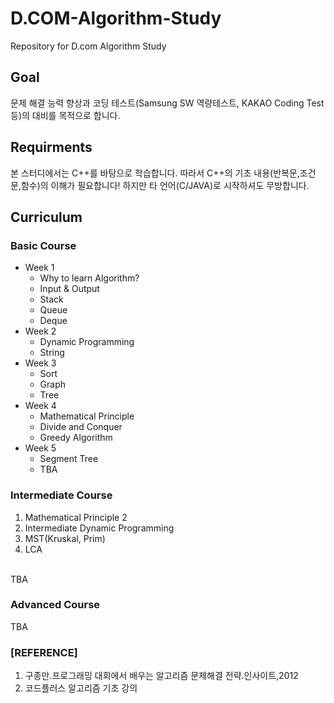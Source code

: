 # D.COM-Algorithm-Study
Repository for D.com Algorithm Study<br>

## Goal
문제 해결 능력 향상과 코딩 테스트(Samsung SW 역량테스트, KAKAO Coding Test등)의 대비를 목적으로 합니다. 

## Requirments 
본 스터디에서는 C++를 바탕으로 학습합니다. 따라서 C++의 기초 내용(반복문,조건문,함수)의 이해가 필요합니다! 하지만 타 언어(C/JAVA)로 시작하셔도 무방합니다.
## Curriculum
### Basic Course
- Week 1
  - Why to learn Algorithm?
  - Input & Output
  - Stack
  - Queue
  - Deque
- Week 2
  - Dynamic Programming
  - String
- Week 3
  - Sort
  - Graph
  - Tree
- Week 4
  - Mathematical Principle
  - Divide and Conquer
  - Greedy Algorithm
- Week 5
  - Segment Tree
  - TBA

### Intermediate Course
1. Mathematical Principle 2
2. Intermediate Dynamic Programming
3. MST(Kruskal, Prim)
4. LCA
<br>
TBA

### Advanced Course
TBA

### [REFERENCE]
1. 구종만.프로그래밍 대회에서 배우는 알고리즘 문제해결 전략.인사이트,2012
2. 코드플러스 알고리즘 기초 강의
